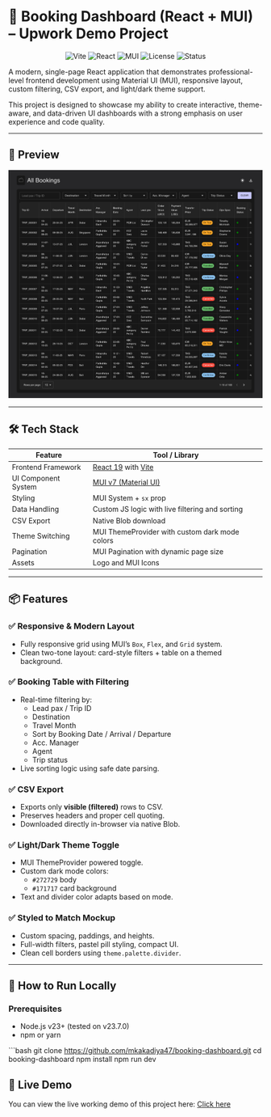 <h1 id="-booking-dashboard-react-mui-upwork-demo-project">🧾 Booking Dashboard (React + MUI) – Upwork Demo Project</h1>
<p align="center">
    <img src="https://img.shields.io/badge/Built%20With-Vite-646CFF?logo=vite" alt="Vite">
    <img src="https://img.shields.io/badge/Framework-React-61DAFB?logo=react" alt="React">
    <img src="https://img.shields.io/badge/UI-MUI-007FFF?logo=mui" alt="MUI">
    <img src="https://img.shields.io/badge/license-MIT-green.svg" alt="License">
    <img src="https://img.shields.io/badge/Status-Completed-green" alt="Status">
</p>
<p>A modern, single-page React application that demonstrates professional-level frontend development using Material UI (MUI), responsive layout, custom filtering, CSV export, and light/dark theme support.</p>
<p>This project is designed to showcase my ability to create interactive, theme-aware, and data-driven UI dashboards with a strong emphasis on user experience and code quality.</p>
<hr>
<h2 id="-preview">📸 Preview</h2>
<p><img src="./public/preview.png" alt="screenshot"></p>
<hr>
<h2 id="-tech-stack">🛠️ Tech Stack</h2>
<table>
    <thead>
        <tr>
            <th>Feature</th>
            <th>Tool / Library</th>
        </tr>
    </thead>
    <tbody>
        <tr>
            <td>Frontend Framework</td>
            <td><a href="https://reactjs.org">React 19</a> with <a href="https://vitejs.dev">Vite</a></td>
        </tr>
        <tr>
            <td>UI Component System</td>
            <td><a href="https://mui.com">MUI v7 (Material UI)</a></td>
        </tr>
        <tr>
            <td>Styling</td>
            <td>MUI System + <code>sx</code> prop</td>
        </tr>
        <tr>
            <td>Data Handling</td>
            <td>Custom JS logic with live filtering and sorting</td>
        </tr>
        <tr>
            <td>CSV Export</td>
            <td>Native Blob download</td>
        </tr>
        <tr>
            <td>Theme Switching</td>
            <td>MUI ThemeProvider with custom dark mode colors</td>
        </tr>
        <tr>
            <td>Pagination</td>
            <td>MUI Pagination with dynamic page size</td>
        </tr>
        <tr>
            <td>Assets</td>
            <td>Logo and MUI Icons</td>
        </tr>
    </tbody>
</table>
<hr>
<h2 id="-features">📦 Features</h2>
<h3 id="-responsive-modern-layout">✅ Responsive &amp; Modern Layout</h3>
<ul>
    <li>Fully responsive grid using MUI’s <code>Box</code>, <code>Flex</code>, and <code>Grid</code> system.</li>
    <li>Clean two-tone layout: card-style filters + table on a themed background.</li>
</ul>
<h3 id="-booking-table-with-filtering">✅ Booking Table with Filtering</h3>
<ul>
    <li>Real-time filtering by:
        <ul>
            <li>Lead pax / Trip ID</li>
            <li>Destination</li>
            <li>Travel Month</li>
            <li>Sort by Booking Date / Arrival / Departure</li>
            <li>Acc. Manager</li>
            <li>Agent</li>
            <li>Trip status</li>
        </ul>
    </li>
    <li>Live sorting logic using safe date parsing.</li>
</ul>
<h3 id="-csv-export">✅ CSV Export</h3>
<ul>
    <li>Exports only <strong>visible (filtered)</strong> rows to CSV.</li>
    <li>Preserves headers and proper cell quoting.</li>
    <li>Downloaded directly in-browser via native Blob.</li>
</ul>
<h3 id="-light-dark-theme-toggle">✅ Light/Dark Theme Toggle</h3>
<ul>
    <li>MUI ThemeProvider powered toggle.</li>
    <li>Custom dark mode colors:
        <ul>
            <li><code>#272729</code> body</li>
            <li><code>#171717</code> card background</li>
        </ul>
    </li>
    <li>Text and divider color adapts based on mode.</li>
</ul>
<h3 id="-styled-to-match-mockup">✅ Styled to Match Mockup</h3>
<ul>
    <li>Custom spacing, paddings, and heights.</li>
    <li>Full-width filters, pastel pill styling, compact UI.</li>
    <li>Clean cell borders using <code>theme.palette.divider</code>.</li>
</ul>
<hr>
<h2 id="-how-to-run-locally">🚀 How to Run Locally</h2>
<h3 id="prerequisites">Prerequisites</h3>
<ul>
    <li>Node.js v23+ (tested on v23.7.0)</li>
    <li>npm or yarn</li>
</ul>
<p>```bash git clone <a href="https://github.com/mkakadiya47/booking-dashboard.git">https://github.com/mkakadiya47/booking-dashboard.git</a> cd booking-dashboard npm install npm run dev</p>

<h2>🚀 Live Demo</h2>

<p>
  You can view the live working demo of this project here: 
  <a href="https://mkakadiya47.github.io/himanshu_bachchan_test_design_evoque/" target="_blank">
    Click here
  </a>
</p>

